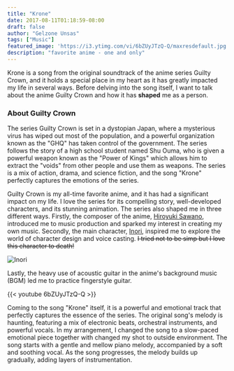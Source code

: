 ```yaml
---
title: "Krone"
date: 2017-08-11T01:18:59-08:00
draft: false
author: "Gelzone Unsas"
tags: ["Music"]
featured_image: 'https://i3.ytimg.com/vi/6bZUyJTzQ-Q/maxresdefault.jpg'
description: "favorite anime - one and only"
---
```


Krone is a song from the original soundtrack of the anime series Guilty Crown, and it holds a special place in my heart as it has greatly impacted my life in several ways. Before delving into the song itself, I want to talk about the anime Guilty Crown and how it has **shaped** me as a person. <!--more-->

### About Guilty Crown
The series Guilty Crown is set in a dystopian Japan, where a mysterious virus has wiped out most of the population, and a powerful organization known as the "GHQ" has taken control of the government. The series follows the story of a high school student named Shu Ouma, who is given a powerful weapon known as the "Power of Kings" which allows him to extract the "voids" from other people and use them as weapons. The series is a mix of action, drama, and science fiction, and the song "Krone" perfectly captures the emotions of the series.

Guilty Crown is my all-time favorite anime, and it has had a significant impact on my life. I love the series for its compelling story, well-developed characters, and its stunning animation. The series also shaped me in three different ways. Firstly, the composer of the anime, [Hiroyuki Sawano](https://www.sawanohiroyuki.com/), introduced me to music production and sparked my interest in creating my own music. Secondly, the main character, [Inori](https://guiltycrown.fandom.com/wiki/Inori_Yuzuriha), inspired me to explore the world of character design and voice casting. ~~I tried not to be simp but I love this character to death!~~ 

![Inori](https://i.pinimg.com/originals/d6/19/72/d6197264c9233edf3c1a6856c7ad1fef.png)

Lastly, the heavy use of acoustic guitar in the anime's background music (BGM) led me to practice fingerstyle guitar.

{{< youtube 6bZUyJTzQ-Q >}}

Coming to the song "Krone" itself, it is a powerful and emotional track that perfectly captures the essence of the series. The original song's melody is haunting, featuring a mix of electronic beats, orchestral instruments, and powerful vocals. In my arrangement, I changed the song to a slow-paced emotional piece together with changed my shot to outside environment. The song starts with a gentle and mellow piano melody, accompanied by a soft and soothing vocal. As the song progresses, the melody builds up gradually, adding layers of instrumentation.

